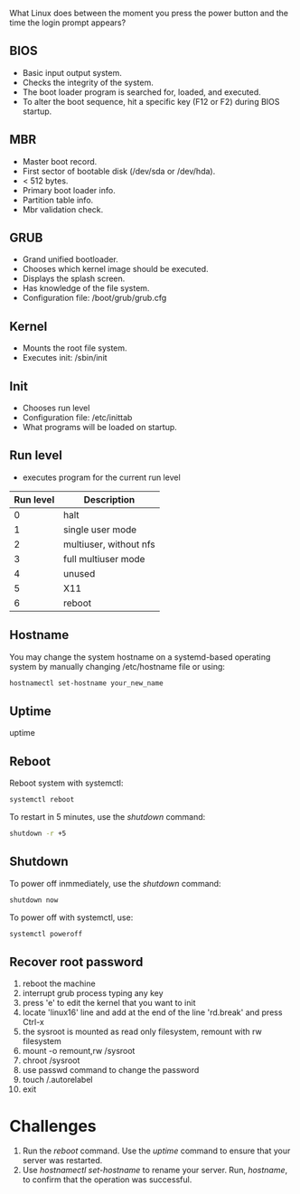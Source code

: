 What Linux does between the moment you press the power button and the time the login prompt appears?

<h2>BIOS</h2>

* Basic input output system.
* Checks the integrity of the system.
* The boot loader program is searched for, loaded, and executed.
* To alter the boot sequence, hit a specific key (F12 or F2) during BIOS startup.

<h2>MBR</h2>

* Master boot record.
* First sector of bootable disk (/dev/sda or /dev/hda).
* < 512 bytes.
* Primary boot loader info.
* Partition table info.
* Mbr validation check. 

<h2>GRUB</h2>

* Grand unified bootloader.
* Chooses which kernel image should be executed.
* Displays the splash screen.
* Has knowledge of the file system.
* Configuration file: /boot/grub/grub.cfg

<h2>Kernel</h2>

* Mounts the root file system.
* Executes init: /sbin/init

<h2>Init</h2>

* Chooses run level
* Configuration file: /etc/inittab
* What programs will be loaded on startup.

<h2>Run level</h2>

* executes program for the current run level

| Run level | Description |
| --- | --- |
| 0 | halt |
| 1 | single user mode |
| 2 | multiuser, without nfs |
| 3 | full multiuser mode |
| 4 | unused |
| 5 | X11 |
| 6 | reboot |

<h2>Hostname</h2>
You may change the system hostname on a systemd-based operating system by manually changing /etc/hostname file or using:

```bash
hostnamectl set-hostname your_new_name
```

<h2>Uptime</h2>
uptime

<h2>Reboot</h2>
Reboot system with systemctl:

```bash
systemctl reboot
```

To restart in 5 minutes, use the <i>shutdown</i> command:

```bash
shutdown -r +5
```

<h2>Shutdown</h2>

To power off inmmediately, use the <i>shutdown</i> command:

```bash
shutdown now
```

To power off with systemctl, use:

```bash
systemctl poweroff
```

<h2>Recover root password</h2>

1. reboot the machine
1. interrupt grub process typing any key
1. press 'e' to edit the kernel that you want to init
1. locate 'linux16' line and add at the end of the line 'rd.break' and press Ctrl-x
1. the sysroot is mounted as read only filesystem, remount with rw filesystem
1. mount -o remount,rw /sysroot
1. chroot /sysroot
1. use passwd command to change the password
1. touch /.autorelabel
1. exit

<h1>Challenges</h1>

1. Run the <i>reboot</i> command. Use the <i>uptime</i> command to ensure that your server was restarted.
2. Use <i>hostnamectl set-hostname</i> to rename your server. Run, <i>hostname</i>, to confirm that the operation was successful. 
